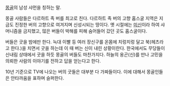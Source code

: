 [몽골](%EB%AA%BD%EA%B3%A8.md)의 남성 샤먼을 칭하는 말.

몽골 사람들은 다르하트 족 버를 최고로 친다. 다르하트 족 버의 고향 홉스굴 지역은 지금도 진정한 버의 고향으로 여겨지며 신성시되는 땅이다.
옛 시절에는 [미신](%EB%AF%B8%EC%8B%A0.md)이라 하여 샤머니즘을 금지했고, 많은 버들이 박해를 피해 숨어들어 갔던
곳도 홉스굴이다.

버들은 굿을 밤에만 한다. 늑대 이빨 등 여러 장신구를 온몸에 치렁치렁 달고 북(헤츠라고 한다.)을 치면서 굿을 하는데 이 때 버는 신이
내린 상황이란다. 한국에서도 무당들이 신내림 상태에서 굿을 하듯 몽골의 버들도 마찬가지다. 하늘의 옹곤(신)를 만나 고민을 의뢰한 사람의
이야기를 전하고 답을 얻는다고 한다.  

10년 기준으로 TV에 나오는 버의 굿들은 대부분 다 가짜들이다. 이에 대해서 몽골인들은 안타까움을 표하며 슬퍼한다.  

